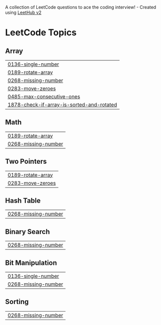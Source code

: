 A collection of LeetCode questions to ace the coding interview! - Created using [LeetHub v2](https://github.com/arunbhardwaj/LeetHub-2.0)
<!---LeetCode Topics Start-->
# LeetCode Topics
## Array
|  |
| ------- |
| [0136-single-number](https://github.com/ayushsonawale/Leetcode/tree/master/0136-single-number) |
| [0189-rotate-array](https://github.com/ayushsonawale/Leetcode/tree/master/0189-rotate-array) |
| [0268-missing-number](https://github.com/ayushsonawale/Leetcode/tree/master/0268-missing-number) |
| [0283-move-zeroes](https://github.com/ayushsonawale/Leetcode/tree/master/0283-move-zeroes) |
| [0485-max-consecutive-ones](https://github.com/ayushsonawale/Leetcode/tree/master/0485-max-consecutive-ones) |
| [1878-check-if-array-is-sorted-and-rotated](https://github.com/ayushsonawale/Leetcode/tree/master/1878-check-if-array-is-sorted-and-rotated) |
## Math
|  |
| ------- |
| [0189-rotate-array](https://github.com/ayushsonawale/Leetcode/tree/master/0189-rotate-array) |
| [0268-missing-number](https://github.com/ayushsonawale/Leetcode/tree/master/0268-missing-number) |
## Two Pointers
|  |
| ------- |
| [0189-rotate-array](https://github.com/ayushsonawale/Leetcode/tree/master/0189-rotate-array) |
| [0283-move-zeroes](https://github.com/ayushsonawale/Leetcode/tree/master/0283-move-zeroes) |
## Hash Table
|  |
| ------- |
| [0268-missing-number](https://github.com/ayushsonawale/Leetcode/tree/master/0268-missing-number) |
## Binary Search
|  |
| ------- |
| [0268-missing-number](https://github.com/ayushsonawale/Leetcode/tree/master/0268-missing-number) |
## Bit Manipulation
|  |
| ------- |
| [0136-single-number](https://github.com/ayushsonawale/Leetcode/tree/master/0136-single-number) |
| [0268-missing-number](https://github.com/ayushsonawale/Leetcode/tree/master/0268-missing-number) |
## Sorting
|  |
| ------- |
| [0268-missing-number](https://github.com/ayushsonawale/Leetcode/tree/master/0268-missing-number) |
<!---LeetCode Topics End-->
